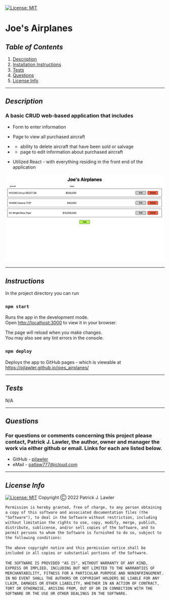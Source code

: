 
 [![License: MIT](https://img.shields.io/badge/License-MIT-yellow.svg)](https://opensource.org/licenses/MIT)
 # Joe's Airplanes
 ## *Table of Contents*
1. [Description](#description)
2. [Installation Instructions](#instructions)
3. [Tests](#tests)
4. [Questions](#questions)
5. [License Info](#license-info)

 _ _ _
 ## *Description*
 ### A basic CRUD web-based application that includes
 - Form to enter information
 - Page to view all purchased aircraft
 - - ability to delete aircraft that have been sold or salvage
 - - page to edit information about purchased aircraft

 - Utilized React - with everything residing in the front end of the application

![Screenshot](/src/screenshot.png)
 _ _ _
 
 ## *Instructions* 

 In the project directory you can run
 ### `npm start`

Runs the app in the development mode.\
Open [http://localhost:3000](http://localhost:3000) to view it in your browser.

The page will reload when you make changes.\
You may also see any lint errors in the console.
### `npm deploy`
Deploys the app to GitHub pages - which is viewable at https://pjlawler.github.io/joes_airplanes/
 

  - - -
 ## *Tests*
  N/A
  - - -
 
 ## *Questions*
 ###   For questions or comments concerning this project please contact, Patrick J. Lawler, the author, owner and manager the work via either github or email. Links for each are listed below.
 - GitHub - [pjlawler](https://github.com/pjlawler) 
 - eMail - patlaw777@icloud.com
 _ _ _
 ## *License Info*
  [![License: MIT](https://img.shields.io/badge/License-MIT-yellow.svg)](https://opensource.org/licenses/MIT)  Copyright Ⓒ 2022 Patrick J. Lawler
      
    Permission is hereby granted, free of charge, to any person obtaining a copy of this software and associated documentation files (the "Software"), to deal in the Software without restriction, including without limitation the rights to use, copy, modify, merge, publish, distribute, sublicense, and/or sell copies of the Software, and to permit persons to whom the Software is furnished to do so, subject to the following conditions:
    
    The above copyright notice and this permission notice shall be included in all copies or substantial portions of the Software.
    
    THE SOFTWARE IS PROVIDED "AS IS", WITHOUT WARRANTY OF ANY KIND, EXPRESS OR IMPLIED, INCLUDING BUT NOT LIMITED TO THE WARRANTIES OF MERCHANTABILITY, FITNESS FOR A PARTICULAR PURPOSE AND NONINFRINGEMENT. IN NO EVENT SHALL THE AUTHORS OR COPYRIGHT HOLDERS BE LIABLE FOR ANY CLAIM, DAMAGES OR OTHER LIABILITY, WHETHER IN AN ACTION OF CONTRACT, TORT OR OTHERWISE, ARISING FROM, OUT OF OR IN CONNECTION WITH THE SOFTWARE OR THE USE OR OTHER DEALINGS IN THE SOFTWARE.